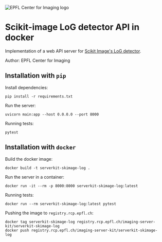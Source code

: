 ![EPFL Center for Imaging logo](https://imaging.epfl.ch/resources/logo-for-gitlab.svg)
# Scikit-image LoG detector API in docker

Implementation of a web API server for [Scikit Image's LoG detector](https://scikit-image.org/docs/stable/api/skimage.feature.html#skimage.feature.blob_log).

Author: EPFL Center for Imaging

## Installation with `pip`

Install dependencies:

```
pip install -r requirements.txt
```

Run the server:

```
uvicorn main:app --host 0.0.0.0 --port 8000
```

Running tests:

```
pytest
```

## Installation with `docker`

Build the docker image:

```
docker build -t serverkit-skimage-log .
```

Run the server in a container:

```
docker run -it --rm -p 8000:8000 serverkit-skimage-log:latest
```

Running tests:

```
docker run --rm serverkit-skimage-log:latest pytest
```

Pushing the image to `registry.rcp.epfl.ch`:

```
docker tag serverkit-skimage-log registry.rcp.epfl.ch/imaging-server-kit/serverkit-skimage-log
docker push registry.rcp.epfl.ch/imaging-server-kit/serverkit-skimage-log
```
